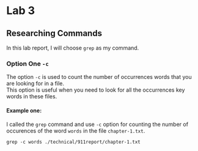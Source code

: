 # **Lab 3**
## Researching Commands
In this lab report, I will choose `grep` as my command.  
### Option One **`-c`**
The option `-c` is used to count the number of occurrences words that you are looking for in a file.  
This option is useful when you need to look for all the occurrences key words in these files.  

#### Example one:
I called the `grep` command and use `-c` option for counting the number of occurences of the word `words` in the file `chapter-1.txt`.  
```
grep -c words ./technical/911report/chapter-1.txt
```



